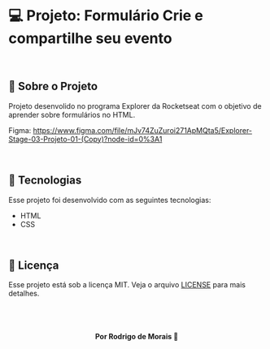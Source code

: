 # 💻 Projeto: Formulário Crie e compartilhe seu evento

<br>

## 📌 Sobre o Projeto

Projeto desenvolido no programa Explorer da Rocketseat com o objetivo de aprender sobre formulários no HTML.

Figma: https://www.figma.com/file/mJv74ZuZuroi271ApMQta5/Explorer-Stage-03-Projeto-01-(Copy)?node-id=0%3A1

<br>

## 📌 Tecnologias 

Esse projeto foi desenvolvido com as seguintes tecnologias:

* HTML
* CSS

<br>

## 📝 Licença

Esse projeto está sob a licença MIT. Veja o arquivo [LICENSE](LICENSE) para mais detalhes.

<br>
<br>

<h4 align="center">
    Por Rodrigo de Morais 🚀
</h4>